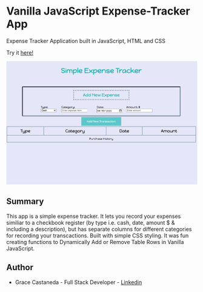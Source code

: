 # Vanilla JavaScript Expense-Tracker App

Expense Tracker Application built in JavaScript, HTML and CSS

Try it [here!](https://gracii.github.io/expense-tracker/)

![alt text](https://github.com/Gracii/expense-tracker/blob/main/images/expense_tracker_app.png)

## Summary

This app is a simple expense tracker. It lets you record your expenses similiar to a checkbook register (by type i.e. cash, date, amount $ & including a description), but has separate columns for different categories for recording your transcactions. Built with simple CSS styling. It was fun creating functions to Dynamically Add or Remove Table Rows in Vanilla JavaScript.

## Author

- Grace Castaneda - Full Stack Developer - [Linkedin](https://www.linkedin.com/in/castanedagrace/)
